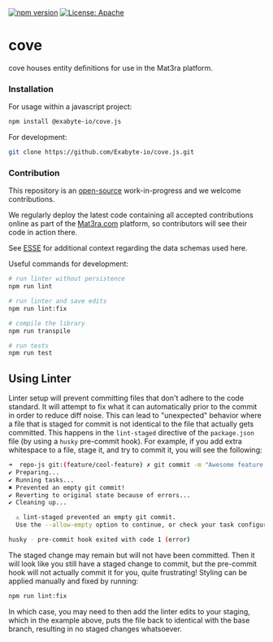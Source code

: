 [![npm version](https://badge.fury.io/js/%40exabyte-io%2Fcove.svg)](https://badge.fury.io/js/%40exabyte-io%2Fcove)
[![License: Apache](https://img.shields.io/badge/License-Apache-blue.svg)](https://www.apache.org/licenses/LICENSE-2.0)

# cove

cove houses entity definitions for use in the Mat3ra platform.


### Installation

For usage within a javascript project:

```bash
npm install @exabyte-io/cove.js
```

For development:

```bash
git clone https://github.com/Exabyte-io/cove.js.git
```


### Contribution

This repository is an [open-source](LICENSE.md) work-in-progress and we welcome contributions.

We regularly deploy the latest code containing all accepted contributions online as part of the
[Mat3ra.com](https://mat3ra.com) platform, so contributors will see their code in action there.

See [ESSE](https://github.com/Exabyte-io/esse) for additional context regarding the data schemas used here.

Useful commands for development:

```bash
# run linter without persistence
npm run lint

# run linter and save edits
npm run lint:fix

# compile the library
npm run transpile

# run tests
npm run test
```

## Using Linter

Linter setup will prevent committing files that don't adhere to the code standard. It will
attempt to fix what it can automatically prior to the commit in order to reduce diff noise. This can lead to "unexpected" behavior where a
file that is staged for commit is not identical to the file that actually gets committed. This happens
in the `lint-staged` directive of the `package.json` file (by using a `husky` pre-commit hook). For example,
if you add extra whitespace to a file, stage it, and try to commit it, you will see the following:

```bash
➜  repo-js git:(feature/cool-feature) ✗ git commit -m "Awesome feature works great"
✔ Preparing...
✔ Running tasks...
✖ Prevented an empty git commit!
✔ Reverting to original state because of errors...
✔ Cleaning up...

  ⚠ lint-staged prevented an empty git commit.
  Use the --allow-empty option to continue, or check your task configuration

husky - pre-commit hook exited with code 1 (error)
```

The staged change may remain but will not have been committed. Then it will look like you still have a staged
change to commit, but the pre-commit hook will not actually commit it for you, quite frustrating! Styling can
be applied manually and fixed by running:

```bash
npm run lint:fix
```

In which case, you may need to then add the linter edits to your staging, which in the example above, puts the
file back to identical with the base branch, resulting in no staged changes whatsoever.

